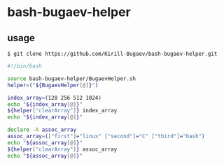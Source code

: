 # bash-bugaev-helper

## usage

`$ git clone https://github.com/Kirill-Bugaev/bash-bugaev-helper.git`

```bash
#!/bin/bash

source bash-bugaev-helper/BugaevHelper.sh
helper=("${BugaevHelper[@]}")

index_array=(128 256 512 1024)
echo "${index_array[@]}"
${helper["clearArray"]} index_array
echo "${index_array[@]}"

declare -A assoc_array
assoc_array=(["first"]="linux" ["second"]="C" ["third"]="bash")
echo "${assoc_array[@]}"
${helper["clearArray"]} assoc_array
echo "${assoc_array[@]}"
```
